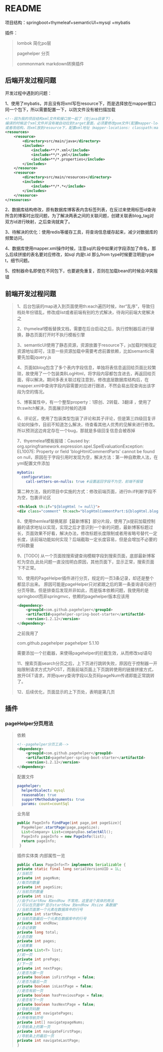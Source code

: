 # README

项目结构：springboot+thymeleaf+semanticUI+mysql +mybatis

插件：

>  lombok  简化po层
>
> pagehelper 分页
>
> commonmark markdown转换插件

## 后端开发过程问题

开发过程中遇到的问题：

1、使用了mybatis，并且没有将xml写在resource下，而是选择放在mapper接口同一个包下，所以需要配置一下，以防文件没有被扫描加载

```xml
<!--因为我的项目结构xml文件和接口放一起了（在java目录下）,
编译的时候这个xml文件并没有被自动拉到target里面，必须要修改pom文件(配置mapper-locations都没用)，添加下列内容
或者改结构，将xml放到resource下，配置xml地址（mapper-locations: classpath:mapper/*.xml）即可-->
<resources>
    <resource>
        <directory>src/main/java</directory>
        <includes>
            <include>**/*.xml</include>
            <include>**/*.yml</include>
            <include>**/*.properties</include>
        </includes>
    </resource>
    <resource>
        <directory>src/main/resources</directory>
        <includes>
            <include>**/*.*</include>
        </includes>
    </resource>
</resources>
```

2、数据库结构修改，原有数据库博客表内含标签列表，在反过来使用标签id查询所含的博客时出现问题，为了解决两表之间的关联问题，创建关联表blog_tag对双方id进行映射，之后查询就爽了。

3、待解决的优化：使用redis等缓存工具，将查询信息缓存起来，减少对数据库的频繁访问。

4、数据库使用mapper.xml操作时候，注意sql片段中如果对字段添加了命名，那么后续拼接的表名要对应修改，如sql 内是t.id 那么from type时候要注明是type t，细节问题。

5、控制器命名即使在不同包下，也要避免重复，否则在加载bean的时候会冲突报错





## 前端开发过程问题

> 1、后台包装的map进入到页面使用th:each遍历时候，iter“乱序”，导致归档处年份错乱，修改成list或者前端有别的方式解决，待询问前端大佬解决之
>
> 2、thymeleaf模板替换文档，需要在后台启动之后，执行控制器后进行替换，静态页面打开时不执行模板引擎
>
> 3、semanticUI使用了静态资源，资源放置于resource下，js加载时候指定资源地址即可，注意一些资源加载中需要考虑前置依赖，比如semantic需要先加载jquery.js
>
> 4、页面如blog包含了多个表内字段信息，单独将表信息返回给页面比较繁琐，故使用了一个包装类BLogHtml，将字段内容都包含进去，再返回给页面，得以解决。期间多表关联过程注意到，修改底层数据库结构后，在mapper.xml中查询字段内容需要对应进行跟进，不然会易出现查询出该字段为空的情况。
>
> 5、博客属性中，有一个整型property：1原创、2转载、3翻译 ，使用了th:switch解决，页面展示时候的选择
>
> 6、评论区，使用了包装类型包装了评论和其子评论，但是第三四级回复评论如何操作，目前不知道怎么解决，待查看其他人优秀的见解来进行修改。所以预测这边肯定存在一个bug，那就是多级回复信息会被吞掉
>
> 7、thyemeleaf模板报错：Caused by: org.springframework.expression.spel.SpelEvaluationException: EL1007E: Property or field 'blogHtmlCommentParts' cannot be found on null，原因在于字段引用时发现为空，解决方法：第一种自欺欺人法，在yml配置文件添加
>
> ```yml
> mybatis:
>   configuration:
>     call-setters-on-nulls: true #设置返回字段不为空，前端不报错
> ```
>
> 第二种方法，我的项目中实施的方式：修改前端页面，进行th:if判断字段不为空，包裹评论区
>
> ```html
> <th:block th:if="${blogHtml != null}">
> <div class="comment" th:each="blogHtmlCommentPart:${blogHtml.blogHtmlCommentParts}">...
> ```
>
> 8、使用themleaf替换尾部【最新博客】部分片段，使用了js提前加载控制器的请求地址以实现，实现之后才意识到一个新的问题，最新博客标题过长，页面效果不好看，解决办法，修改标题长度限制或者用省略号替代一定长度，该前端功能如何实现？后端截取一定长度容易，但是会增加不必要的代码数量
>
> 9、[TODO] 从一个页面按搜索键查询模糊字段到搜索页面，底部最新博客栏为空白,此处问题一直没找明白原因，其他页面下，显示正常，搜索页面下不正常。
>
> 10、使用的PageHelper插件进行分页，规定的一页3条记录，却还是整个都显示出来。 原因可能是pageHelper只对紧跟之后的第一条查询语句进行分页导致。但是排查后发现并非如此，而是版本依赖问题，我使用的是springboot而非springmvc，依赖的pagehelper版本应该用
>
> ```xml
> <dependency>
>     <groupId>com.github.pagehelper</groupId>
>     <artifactId>pagehelper-spring-boot-starter</artifactId>
>     <version>1.2.12</version>
> </dependency>
> ```
>
> 之前我用了
>
> <!--pagehelper分页工具-->
> <dependency>
>     <groupId>com.github.pagehelper</groupId>
>     <artifactId>pagehelper</artifactId>
>     <version>5.1.10</version>
> </dependency>
>
> 需要添加一个拦截器，来使得pagehelper的拦截生效，从而修改sql语句
>
> 11、搜索页面search分页之后，上下页进行跳转失败，原因在于控制器一开始限制请求方式为POST，而我前端页面上下页跳转使用的链接拼接方式，放开GET请求，并把query查询字段以及页码pageNum传递即能正常跳转了。
>
> 12、后续优化，页面显示的上下页处，表明是第几页



## 插件

### pageHelper分页用法

> 依赖
>
> ```xml
> <!--pagehelper分页工具-->
> <dependency>
>     <groupId>com.github.pagehelper</groupId>
>     <artifactId>pagehelper-spring-boot-starter</artifactId>
>     <version>1.2.12</version>
> </dependency>
> ```



> 配置文件
>
> ```yml
> pagehelper:
>   helperDialect: mysql
>   reasonable: true
>   supportMethodsArguments: true
>   params: count=countSql
> ```



> 业务层
>
> ```java
> public PageInfo findPage(int page,int pageSize){
>   PageHelper.startPage(page,pageSize);
>   List<Company> List=companyDao.selectAll();
>   PageInfo pageInfo = new PageInfo(list);
>   return pageInfo;
>  }
> ```



> 插件实体类 内部属性一览
>
> ```java
> public class PageInfo<T> implements Serializable {
> private static final long serialVersionUID = 1L;
> //当前页
> private int pageNum;
> //每页的数量
> private int pageSize;
> //当前页的数量
> private int size;
> //由于startRow 和endRow 不常用，这里说个具体的用法
> //可以在页面中"显示startRow 到endRow 共size 条数据"
> //当前页面第一个元素在数据库中的行号
> private int startRow;
> //当前页面最后一个元素在数据库中的行号
> private int endRow;
> //总记录数
> private long total;
> //总页数
> private int pages;
> //结果集
> private List<T> list;
> //前一页
> private int prePage;
> //下一页
> private int nextPage;
> //是否为第一页
> private boolean isFirstPage = false;
> //是否为最后一页
> private boolean isLastPage = false;
> //是否有前一页
> private boolean hasPreviousPage = false;
> //是否有下一页
> private boolean hasNextPage = false;
> //导航页码数
> private int navigatePages;
> //所有导航页号
> private int[] navigatepageNums;
> //导航条上的第一页
> private int navigateFirstPage;
> //导航条上的最后一页
> private int navigateLastPage;
> }
> ```







